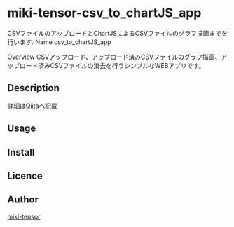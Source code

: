 # miki-tensor-csv_to_chartJS_app
CSVファイルのアップロードとChartJSによるCSVファイルのグラフ描画までを行います.
Name
csv_to_chartJS_app

Overview
CSVアップロード、アップロード済みCSVファイルのグラフ描画、アップロード済みCSVファイルの消去を行うシンプルなWEBアプリです。
## Description
詳細はQiitaへ記載
## Usage

## Install

## Licence

## Author

[miki-tensor](https://github.com/mikitensor)
